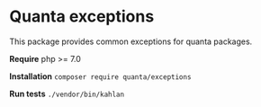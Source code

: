 # Quanta exceptions

This package provides common exceptions for quanta packages.

**Require** php >= 7.0

**Installation** `composer require quanta/exceptions`

**Run tests** `./vendor/bin/kahlan`

